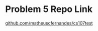 # Problem 5 Repo Link
[github.com/matheuscfernandes/cs107test](https://github.com/matheuscfernandes/cs107test)